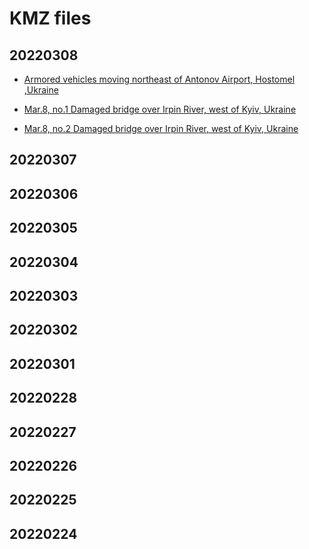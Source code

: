 # KMZ files

## 20220308
* [Armored vehicles moving northeast of Antonov Airport, Hostomel ,Ukraine]( https://github.com/mapconcierge/Ukraine2022data/raw/main/satelliteimageries/temp/Mar.8%2C%20Armored%20vehicles%20moving%20northeast%20of%20Antonov%20Airport%2C%20Hostomel.kmz)

* [Mar.8, no.1 Damaged bridge over Irpin River, west of Kyiv, Ukraine](https://github.com/mapconcierge/Ukraine2022data/raw/main/satelliteimageries/temp/Mar.8%2C%20Damaged%20bridge%20over%20Irpin%20River%2C%20west%20of%20Kyiv.kmz)

* [Mar.8, no.2 Damaged bridge over Irpin River, west of Kyiv, Ukraine](https://github.com/mapconcierge/Ukraine2022data/raw/main/satelliteimageries/temp/Mar.8%2C%20Damaged%20bridge2%20over%20Irpin%20River%2C%20west%20of%20Kyiv.kmz)


## 20220307

## 20220306

## 20220305

## 20220304

## 20220303

## 20220302

## 20220301

## 20220228

## 20220227

## 20220226

## 20220225

## 20220224
